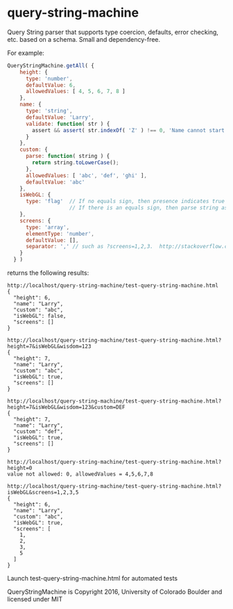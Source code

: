 # query-string-machine
Query String parser that supports type coercion, defaults, error checking, etc. based on a schema.  Small and
dependency-free.

For example:
```js
QueryStringMachine.getAll( {
    height: {
      type: 'number',
      defaultValue: 6,
      allowedValues: [ 4, 5, 6, 7, 8 ]
    },
    name: {
      type: 'string',
      defaultValue: 'Larry',
      validate: function( str ) {
        assert && assert( str.indexOf( 'Z' ) !== 0, 'Name cannot start with Z: ' + str );
      }
    },
    custom: {
      parse: function( string ) {
        return string.toLowerCase();
      },
      allowedValues: [ 'abc', 'def', 'ghi' ],
      defaultValue: 'abc'
    },
    isWebGL: {
      type: 'flag'  // If no equals sign, then presence indicates true
                    // If there is an equals sign, then parse string as boolean
    },
    screens: {
      type: 'array',
      elementType: 'number',
      defaultValue: [],
      separator: ',' // such as ?screens=1,2,3.  http://stackoverflow.com/questions/2366260/whats-valid-and-whats-not-in-a-uri-query says go for commas
    }
  } )
```
returns the following results:

```
http://localhost/query-string-machine/test-query-string-machine.html
{
  "height": 6,
  "name": "Larry",
  "custom": "abc",
  "isWebGL": false,
  "screens": []
}

http://localhost/query-string-machine/test-query-string-machine.html?height=7&isWebGL&wisdom=123
{
  "height": 7,
  "name": "Larry",
  "custom": "abc",
  "isWebGL": true,
  "screens": []
}

http://localhost/query-string-machine/test-query-string-machine.html?height=7&isWebGL&wisdom=123&custom=DEF
{
  "height": 7,
  "name": "Larry",
  "custom": "def",
  "isWebGL": true,
  "screens": []
}

http://localhost/query-string-machine/test-query-string-machine.html?height=0
value not allowed: 0, allowedValues = 4,5,6,7,8

http://localhost/query-string-machine/test-query-string-machine.html?isWebGL&screens=1,2,3,5
{
  "height": 6,
  "name": "Larry",
  "custom": "abc",
  "isWebGL": true,
  "screens": [
    1,
    2,
    3,
    5
  ]
}
```

Launch test-query-string-machine.html for automated tests

QueryStringMachine is Copyright 2016, University of Colorado Boulder and licensed under MIT
